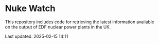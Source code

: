 # Nuke Watch

This repository includes code for retrieving the latest information available on the output of EDF nuclear power plants in the UK.

Last updated: 2025-02-15 14:11